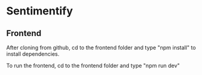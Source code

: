 # Sentimentify 

## Frontend
After cloning from github, cd to the frontend folder and type "npm install" to install dependencies.

To run the frontend, cd to the frontend folder and type "npm run dev"